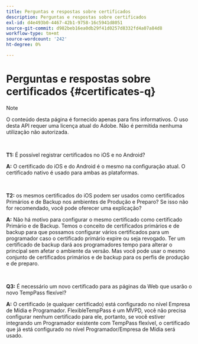 ```yaml
---
title: Perguntas e respostas sobre certificados
description: Perguntas e respostas sobre certificados
exl-id: d4e493b0-4467-42b1-9758-16c5941d8051
source-git-commit: d982beb16ea0db29f41d0257d8332fd4a07a84d8
workflow-type: tm+mt
source-wordcount: '242'
ht-degree: 0%

---
```


# Perguntas e respostas sobre certificados {#certificates-q}

>[!NOTE]
>
>O conteúdo desta página é fornecido apenas para fins informativos. O uso desta API requer uma licença atual do Adobe. Não é permitida nenhuma utilização não autorizada.

</br>

**T1:** É possível registrar certificados no iOS e no Android?

**A:** O certificado do iOS e do Android é o mesmo na configuração atual. O certificado nativo é usado para ambas as plataformas.

</br>

**T2:** os mesmos certificados do iOS podem ser usados como certificados Primários e de Backup nos ambientes de Produção e Preparo? Se isso não for recomendado, você pode oferecer uma explicação?

**A:** Não há motivo para configurar o mesmo certificado como certificado Primário e de Backup. Temos o conceito de certificados primários e de backup para que possamos configurar vários certificados para um programador caso o certificado primário expire ou seja revogado. Ter um certificado de backup dará aos programadores tempo para alterar o principal sem afetar o ambiente da versão. Mas você pode usar o mesmo conjunto de certificados primários e de backup para os perfis de produção e de preparo.

</br>

**Q3:** É necessário um novo certificado para as páginas da Web que usarão o novo TempPass flexível?

**A:** O certificado (e qualquer certificado) está configurado no nível Empresa de Mídia e Programador. FlexibleTempPass é um MVPD, você não precisa configurar nenhum certificado para ele, portanto, se você estiver integrando um Programador existente com TempPass flexível, o certificado que já está configurado no nível Programador/Empresa de Mídia será usado.
